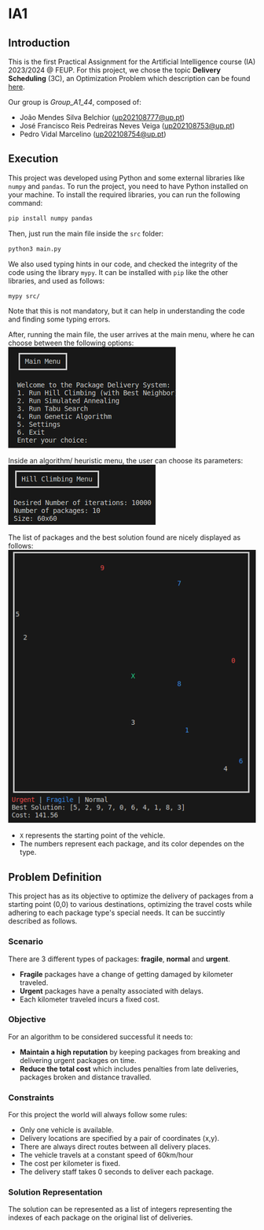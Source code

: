 # IA1

## Introduction

This is the first Practical Assignment for the Artificial Intelligence course (IA) 2023/2024 @ FEUP. For this project, we chose the topic **Delivery Scheduling** (3C), an Optimization Problem which description can be found [here](Description.pdf).

Our group is *Group_A1_44*, composed of:
- João Mendes Silva Belchior (up202108777@up.pt)
- José Francisco Reis Pedreiras Neves Veiga (up202108753@up.pt)
- Pedro Vidal Marcelino (up202108754@up.pt)

## Execution

This project was developed using Python and some external libraries like `numpy` and `pandas`. To run the project, you need to have Python installed on your machine. To install the required libraries, you can run the following command:

```bash
pip install numpy pandas
```

Then, just run the main file inside the `src` folder:

```bash
python3 main.py
```

We also used typing hints in our code, and checked the integrity of the code using the library `mypy`. It can be installed with `pip` like the other libraries, and used as follows:

```bash
mypy src/
```

Note that this is not mandatory, but it can help in understanding the code and finding some typing errors.

After, running the main file, the user arrives at the main menu, where he can choose between the following options:
![main menu](resources/main_menu.png)

Inside an algorithm/ heuristic menu, the user can choose its parameters:
![hill climbing menu](resources/hill_menu.png)

The list of packages and the best solution found are nicely displayed as follows:
![solution](resources/solution.png)

- `X` represents the starting point of the vehicle.
- The numbers represent each package, and its color dependes on the type.

## Problem Definition

This project has as its objective to optimize the delivery of packages from a starting point (0,0) to various destinations, optimizing the travel costs while adhering to each package type's special needs.
It can be succintly described as follows.

### Scenario

There are 3 different types of packages: **fragile**, **normal** and **urgent**.

* **Fragile** packages have a change of getting damaged by kilometer traveled.
* **Urgent** packages have a penalty associated with delays.
* Each kilometer traveled incurs a fixed cost.

### Objective

For an algorithm to be considered successful it needs to:

* **Maintain a high reputation** by keeping packages from breaking and delivering urgent packages on time.
* **Reduce the total cost** which includes penalties from late deliveries, packages broken and distance travalled.


### Constraints

For this project the world will always follow some rules:

* Only one vehicle is available.
* Delivery locations are specified by a pair of coordinates (x,y).
* There are always direct routes between all delivery places.
* The vehicle travels at a constant speed of 60km/hour
* The cost per kilometer is fixed.
* The delivery staff takes 0 seconds to deliver each package.

###  Solution Representation

The solution can be represented as a list of integers representing the indexes of each package on the original list of deliveries.
